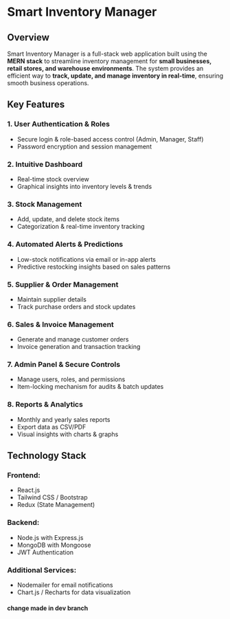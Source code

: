 # **Smart Inventory Manager**

## **Overview**
Smart Inventory Manager is a full-stack web application built using the **MERN stack** to streamline inventory management for **small businesses, retail stores, and warehouse environments**. The system provides an efficient way to **track, update, and manage inventory in real-time**, ensuring smooth business operations.

## **Key Features**

### **1. User Authentication & Roles**
- Secure login & role-based access control (Admin, Manager, Staff)
- Password encryption and session management

### **2. Intuitive Dashboard**
- Real-time stock overview
- Graphical insights into inventory levels & trends

### **3. Stock Management**
- Add, update, and delete stock items
- Categorization & real-time inventory tracking

### **4. Automated Alerts & Predictions**
- Low-stock notifications via email or in-app alerts
- Predictive restocking insights based on sales patterns

### **5. Supplier & Order Management**
- Maintain supplier details
- Track purchase orders and stock updates

### **6. Sales & Invoice Management**
- Generate and manage customer orders
- Invoice generation and transaction tracking

### **7. Admin Panel & Secure Controls**
- Manage users, roles, and permissions
- Item-locking mechanism for audits & batch updates

### **8. Reports & Analytics**
- Monthly and yearly sales reports
- Export data as CSV/PDF
- Visual insights with charts & graphs

## **Technology Stack**
### **Frontend:**
- React.js
- Tailwind CSS / Bootstrap
- Redux (State Management)

### **Backend:**
- Node.js with Express.js
- MongoDB with Mongoose
- JWT Authentication

### **Additional Services:**
- Nodemailer for email notifications
- Chart.js / Recharts for data visualization

#### change made in dev branch